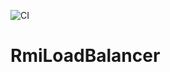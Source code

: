 ![CI](https://github.com/Prime1Code/SpringRmiLoadBalancer/workflows/CI/badge.svg)

# RmiLoadBalancer
